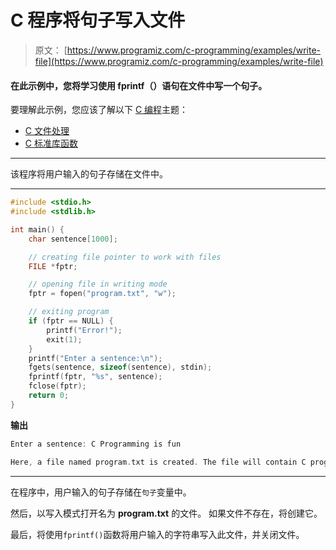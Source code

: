 # C 程序将句子写入文件

> 原文： [https://www.programiz.com/c-programming/examples/write-file](https://www.programiz.com/c-programming/examples/write-file)

#### 在此示例中，您将学习使用 fprintf（）语句在文件中写一个句子。

要理解此示例，您应该了解以下 [C 编程](/c-programming "C tutorial")主题：

*   [C 文件处理](/c-programming/c-file-input-output)
*   [C 标准库函数](/c-programming/library-function)

* * *

该程序将用户输入的句子存储在文件中。

* * *

```c
#include <stdio.h>
#include <stdlib.h>

int main() {
    char sentence[1000];

    // creating file pointer to work with files
    FILE *fptr;

    // opening file in writing mode
    fptr = fopen("program.txt", "w");

    // exiting program 
    if (fptr == NULL) {
        printf("Error!");
        exit(1);
    }
    printf("Enter a sentence:\n");
    fgets(sentence, sizeof(sentence), stdin);
    fprintf(fptr, "%s", sentence);
    fclose(fptr);
    return 0;
} 
```

**输出**

```c
Enter a sentence: C Programming is fun

Here, a file named program.txt is created. The file will contain C programming is fun text. 
```

* * *

在程序中，用户输入的句子存储在`句子`变量中。

然后，以写入模式打开名为 **program.txt** 的文件。 如果文件不存在，将创建它。

最后，将使用`fprintf()`函数将用户输入的字符串写入此文件，并关闭文件。